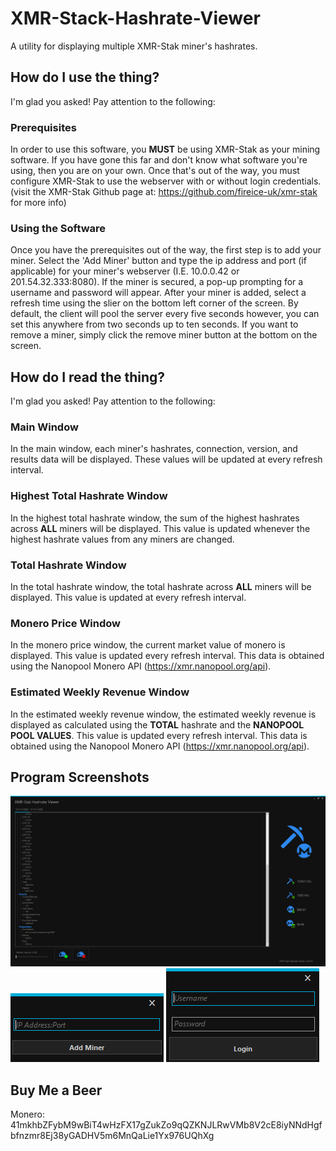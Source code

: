 # XMR-Stack-Hashrate-Viewer
A utility for displaying multiple XMR-Stak miner's hashrates.

## How do I use the thing?
I'm glad you asked! Pay attention to the following:

### Prerequisites
In order to use this software, you **MUST** be using XMR-Stak as your mining software. If you have gone this far and don't know what software you're using, then you are on your own. Once that's out of the way, you must configure XMR-Stak to use the webserver with or without login credentials. (visit the XMR-Stak Github page at: https://github.com/fireice-uk/xmr-stak for more info)

### Using the Software
Once you have the prerequisites out of the way, the first step is to add your miner. Select the 'Add Miner' button and type the ip address and port (if applicable) for your miner's webserver (I.E. 10.0.0.42 or 201.54.32.333:8080). If the miner is secured, a pop-up prompting for a username and password will appear. After your miner is added, select a refresh time using the slier on the bottom left corner of the screen. By default, the client will pool the server every five seconds however, you can set this anywhere from two seconds up to ten seconds. If you want to remove a miner, simply click the remove miner button at the bottom on the screen.

## How do I read the thing?
I'm glad you asked! Pay attention to the following:

### Main Window
In the main window, each miner's hashrates, connection, version, and results data will be displayed. These values will be updated at every refresh interval.

### Highest Total Hashrate Window
In the highest total hashrate window, the sum of the highest hashrates across **ALL** miners will be displayed. This value is updated whenever the highest hashrate values from any miners are changed.

### Total Hashrate Window
In the total hashrate window, the total hashrate across **ALL** miners will be displayed. This value is updated at every refresh interval.

### Monero Price Window
In the monero price window, the current market value of monero is displayed. This value is updated every refresh interval. This data is obtained using the Nanopool Monero API (https://xmr.nanopool.org/api).

### Estimated Weekly Revenue Window
In the estimated weekly revenue window, the estimated weekly revenue is displayed as calculated using the **TOTAL** hashrate and the **NANOPOOL POOL VALUES**. This value is updated every refresh interval. This data is obtained using the Nanopool Monero API (https://xmr.nanopool.org/api).

## Program Screenshots
![GUI1](https://raw.githubusercontent.com/hotrodman106/XMR-Stak-Hashrate-Viewer/master/XMRStakData/Docs/MainScreen.png)
![GUI2](https://raw.githubusercontent.com/hotrodman106/XMR-Stak-Hashrate-Viewer/master/XMRStakData/Docs/AddMinerScreen.png)
![GUI3](https://raw.githubusercontent.com/hotrodman106/XMR-Stak-Hashrate-Viewer/master/XMRStakData/Docs/LoginScreen.png)

## Buy Me a Beer
Monero: 41mkhbZFybM9wBiT4wHzFX17gZukZo9qQZKNJLRwVMb8V2cE8iyNNdHgfbfnzmr8Ej38yGADHV5m6MnQaLie1Yx976UQhXg
